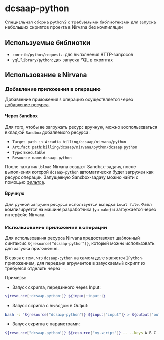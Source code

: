 # dcsaap-python

Специальная сборка python3 с требуемыми библиотеками для запуска небольших скриптов проекта в Nirvana без компиляции.

## Используемые библиотки

- `contrib/python/requests`: для выполнения HTTP-запросов
- `yql/library/python`: для запуска YQL в скриптах

## Использование в Nirvana

### Добавление приложения в операцию

Добавление приложения в операцию осуществляется через [добавление ресурса](https://wiki.yandex-team.ru/nirvana/manual/create_operation/#resources).

#### Через Sandbox
Для того, чтобы не загружать ресурс вручную, можно воспользоваться вкладкой `Sandbox` добаляемого ресурса:
- `Target path in Arcadia`: `billing/dcsaap/nirvana/python`
- `Artifact path`: `billing/dcsaap/nirvana/python/dcsaap-python`
- `Type`: `Executable`
- `Resource name`: `dcsaap-python`

После нажатия `Upload` Nirvana создаст Sandbox-задачу, после выполнения которой `dcsaap-python` автоматически будет загружен как ресурс операции. Запущенную Sandbox-задачу можно найти с помощью [фильтра](https://sandbox.yandex-team.ru/tasks?author=robot-nirvana&desc_re=Stored&type=YA_MAKE&limit=20).

#### Вручную
Для ручной загрузки ресурса используется вкладка `Local file`. Файл компилируется на машине разработчика (`ya make`) и загружается через интерфейс Nirvana.


### Использование приложения в операции

Для использования ресурса Nirvana предоставляет шаблонный синтаксис `${resource["dcsaap-python"]}`, который можно использовать для запуска приложения.

В связи с тем, что `dcsaap-python` на самом деле является `IPython`-приложением, для передачи агрументов в запускаемый скрипт их требуется отделить через `--`.

Примеры:
- Запуск скрипта, переданного через Input:
```bash
${resource["dcsaap-python"]} ${input["input"]}
```
- Запуск скрипта с выводом в Output:
```bash
bash -c "${resource["dcsaap-python"]} ${input["input"]} > ${output["output"]}"
```
- Запуск скрипта с параметрами:
```bash
${resource["dcsaap-python"]} ${resource["my-script"]} -- --keys A B C --columns D E F --something-else
```
